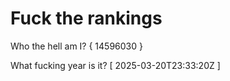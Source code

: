 # Fuck the rankings

Who the hell am I?
{ 14596030 }

What fucking year is it?
[ 2025-03-20T23:33:20Z ]
